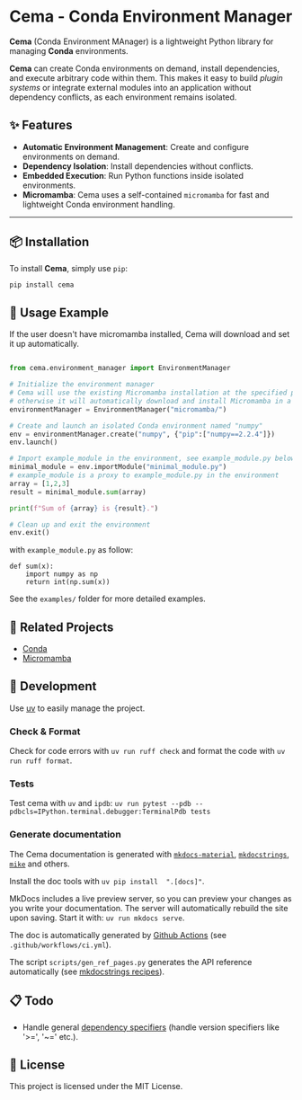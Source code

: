 # Cema - Conda Environment Manager

**Cema** (Conda Environment MAnager) is a lightweight Python library for managing **Conda** environments.

**Cema** can create Conda environments on demand, install dependencies, and execute arbitrary code within them. This makes it easy to build *plugin systems* or integrate external modules into an application without dependency conflicts, as each environment remains isolated.


## ✨ Features

- **Automatic Environment Management**: Create and configure environments on demand.
- **Dependency Isolation**: Install dependencies without conflicts.
- **Embedded Execution**: Run Python functions inside isolated environments.
- **Micromamba**: Cema uses a self-contained `micromamba` for fast and lightweight Conda environment handling.

---

## 📦 Installation

To install **Cema**, simply use `pip`:

```sh
pip install cema
```

## 🚀 Usage Example

If the user doesn't have micromamba installed, Cema will download and set it up automatically.

```python

from cema.environment_manager import EnvironmentManager

# Initialize the environment manager
# Cema will use the existing Micromamba installation at the specified path (e.g., "micromamba/") if available;
# otherwise it will automatically download and install Micromamba in a self-contained manner.
environmentManager = EnvironmentManager("micromamba/")

# Create and launch an isolated Conda environment named "numpy"
env = environmentManager.create("numpy", {"pip":["numpy==2.2.4"]})
env.launch()

# Import example_module in the environment, see example_module.py below
minimal_module = env.importModule("minimal_module.py")
# example_module is a proxy to example_module.py in the environment
array = [1,2,3]
result = minimal_module.sum(array)

print(f"Sum of {array} is {result}.")

# Clean up and exit the environment
env.exit()

```

with `example_module.py` as follow:

```
def sum(x):
    import numpy as np
    return int(np.sum(x))
```

See the `examples/` folder for more detailed examples.

## 🔗 Related Projects

- [Conda](https://anaconda.org/)
- [Micromamba](https://mamba.readthedocs.io/en/latest/user_guide/micromamba.html)

## 🤖 Development

Use [uv](https://docs.astral.sh/uv/) to easily manage the project.

### Check & Format

Check for code errors with `uv run ruff check` and format the code with `uv run ruff format`.

### Tests

Test cema with `uv` and `ipdb`: `uv run pytest --pdb --pdbcls=IPython.terminal.debugger:TerminalPdb tests`

### Generate documentation


The Cema documentation is generated with [`mkdocs-material`](https://squidfunk.github.io/mkdocs-material/), [`mkdocstrings`](https://mkdocstrings.github.io/), [`mike`](https://github.com/jimporter/mike) and others.

Install the doc tools with `uv pip install  ".[docs]"`.

MkDocs includes a live preview server, so you can preview your changes as you write your documentation. The server will automatically rebuild the site upon saving. Start it with: `uv run mkdocs serve`. 

The doc is automatically generated by [Github Actions](https://squidfunk.github.io/mkdocs-material/publishing-your-site/#with-github-actions-material-for-mkdocs) (see `.github/workflows/ci.yml`).

The script `scripts/gen_ref_pages.py` generates the API reference automatically (see [mkdocstrings recipes](https://mkdocstrings.github.io/recipes/)).

## 📋 Todo

- Handle general [dependency specifiers](https://packaging.python.org/en/latest/specifications/dependency-specifiers/#dependency-specifiers) (handle version specifiers like '>=', '~=' etc.).

## 📜 License

This project is licensed under the MIT License.